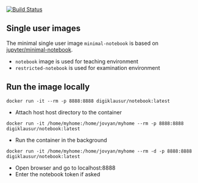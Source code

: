 [![Build Status](https://api.travis-ci.org/DigiKlausur/docker-stacks.svg?branch=master)](https://travis-ci.org/DigiKlausur/docker-stacks)

## Single user images
The minimal single user image `minimal-notebook` is based on [jupyter/minimal-notebook](https://github.com/jupyter/docker-stacks/blob/master/minimal-notebook/Dockerfile).
* `notebook` image is used for teaching environment
* `restricted-notebook` is used for examination environment

## Run the image locally
```
docker run -it --rm -p 8888:8888 digiklausur/notebook:latest
``` 
* Attach host host directory to the container
```
docker run -it /home/myhome:/home/jovyan/myhome --rm -p 8888:8888 digiklausur/notebook:latest

```
* Run the container in the background
```
docker run -it /home/myhome:/home/jovyan/myhome --rm -d -p 8888:8888 digiklausur/notebook:latest
```

* Open browser and go to localhost:8888
* Enter the notebook token if asked 

